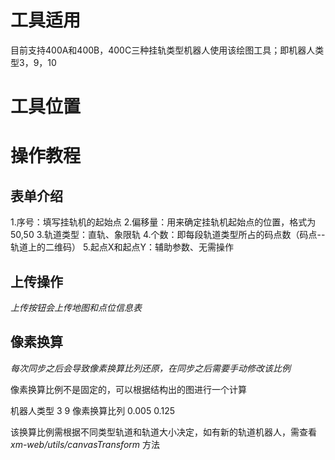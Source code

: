 # 工具适用

目前支持400A和400B，400C三种挂轨类型机器人使用该绘图工具；即机器人类型3，9，10

# 工具位置

# 操作教程

## 表单介绍

1.序号：填写挂轨机的起始点
2.偏移量：用来确定挂轨机起始点的位置，格式为50,50
3.轨道类型：直轨、象限轨
4.个数：即每段轨道类型所占的码点数（码点--轨道上的二维码）
5.起点X和起点Y：辅助参数、无需操作

## 上传操作

*上传按钮会上传地图和点位信息表*

## 像素换算

*每次同步之后会导致像素换算比列还原，在同步之后需要手动修改该比例*

像素换算比例不是固定的，可以根据结构出的图进行一个计算

机器人类型 3 9
像素换算比列 0.005 0.125

该换算比例需根据不同类型轨道和轨道大小决定，如有新的轨道机器人，需查看*xm-web/utils/canvasTransform* 方法
